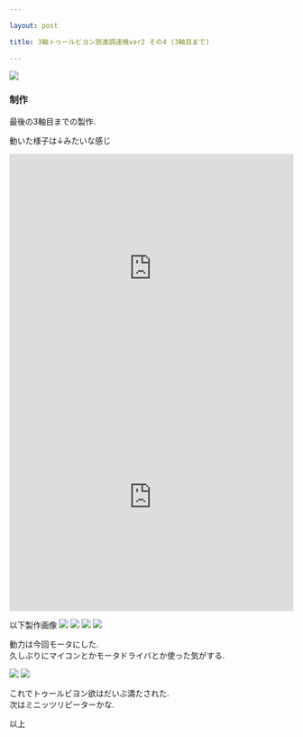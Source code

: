 ```yaml
---

layout: post

title: 3軸トゥールビヨン脱進調速機ver2 その4 (3軸目まで)  

---
```


<img src="https://gakuseishitsu.github.io/images/clock2018/3th/3th_001.jpg">

### 制作
最後の3軸目までの製作.  

動いた様子は↓みたいな感じ  

<iframe width="100%" height="405" src="https://www.youtube.com/embed/zl4cRgOmr6g" frameborder="0" allow="autoplay; encrypted-media" allowfullscreen></iframe>

<iframe width="100%" height="405" src="https://www.youtube.com/embed/VUp5Av4CmAg" frameborder="0" allow="autoplay; encrypted-media" allowfullscreen></iframe>

以下製作画像
<img src="https://gakuseishitsu.github.io/images/clock2018/3th/3th_002.jpg">
<img src="https://gakuseishitsu.github.io/images/clock2018/3th/3th_003.jpg">
<img src="https://gakuseishitsu.github.io/images/clock2018/3th/3th_004.jpg">
<img src="https://gakuseishitsu.github.io/images/clock2018/3th/3th_005.jpg">

動力は今回モータにした.  
久しぶりにマイコンとかモータドライバとか使った気がする.  

<img src="https://gakuseishitsu.github.io/images/clock2018/3th/3th_006.jpg">
<img src="https://gakuseishitsu.github.io/images/clock2018/3th/3th_007.jpg">

これでトゥールビヨン欲はだいぶ満たされた.  
次はミニッツリピーターかな.  

以上  